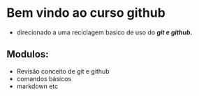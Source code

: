 # Bem vindo ao curso github

* direcionado a uma reciclagem basico de uso do **_git e github._**


## Modulos:

* Revisão conceito de git e github
* comandos básicos 
* markdown etc